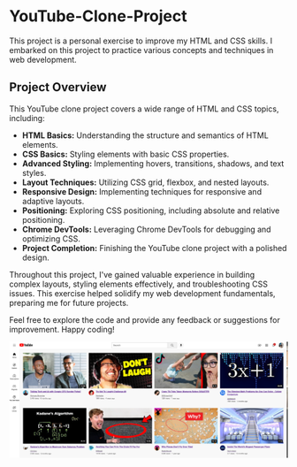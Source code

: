 # YouTube-Clone-Project

This project is a personal exercise to improve my HTML and CSS skills. I embarked on this project to practice various concepts and techniques in web development.

## Project Overview

This YouTube clone project covers a wide range of HTML and CSS topics, including:

- **HTML Basics:** Understanding the structure and semantics of HTML elements.
- **CSS Basics:** Styling elements with basic CSS properties.
- **Advanced Styling:** Implementing hovers, transitions, shadows, and text styles.
- **Layout Techniques:** Utilizing CSS grid, flexbox, and nested layouts.
- **Responsive Design:** Implementing techniques for responsive and adaptive layouts.
- **Positioning:** Exploring CSS positioning, including absolute and relative positioning.
- **Chrome DevTools:** Leveraging Chrome DevTools for debugging and optimizing CSS.
- **Project Completion:** Finishing the YouTube clone project with a polished design.

Throughout this project, I've gained valuable experience in building complex layouts, styling elements effectively, and troubleshooting CSS issues. This exercise helped solidify my web development fundamentals, preparing me for future projects.

Feel free to explore the code and provide any feedback or suggestions for improvement. Happy coding!

![Screenshot YouTube Clone Example](https://github.com/DubovinaDj/YouTube-Clone-Project/blob/main/Screenshot%20YouTube%20Clone%20Example.png)





